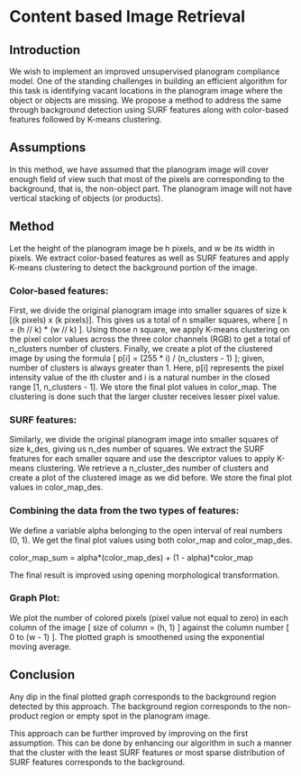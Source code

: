 # Content based Image Retrieval
## Introduction

We wish to implement an improved unsupervised planogram compliance model. 
One of the standing challenges in building an efficient algorithm for this task is identifying vacant locations in the planogram image where the object or objects are missing. We propose a method to address the same through background detection using SURF features along with color-based features followed by K-means clustering.

## Assumptions

In this method, we have assumed that the planogram image will cover enough field of view such that most of the pixels are corresponding to the background, that is, the non-object part.
The planogram image will not have vertical stacking of objects (or products). 

## Method
 
Let the height of the planogram image be h pixels, and w be its width in pixels. We extract color-based features as well as SURF features and apply K-means clustering to detect the background portion of the image.


### Color-based features: 


First, we divide the original planogram image into smaller squares of size k [(k pixels) x (k pixels)]. This gives us a total of n smaller squares, where [ n = (h // k) * (w // k) ]. Using those n square, we apply K-means clustering on the pixel color values across the three color channels (RGB) to get a total of n_clusters number of clusters. Finally, we create a plot of the clustered image by using the formula [ p[i] = (255 * i) / (n_clusters - 1) ]; given, number of clusters is always greater than 1. Here, p[i] represents the pixel intensity value of the ith cluster and i is a natural number in the closed range [1, n_clusters - 1]. We store the final plot values in color_map. The clustering is done such that the larger cluster receives lesser pixel value.  

### SURF features:



Similarly, we divide the original planogram image into smaller squares of size k_des, giving us n_des number of squares. We extract the SURF features for each smaller square and use the descriptor values to apply K-means clustering. We retrieve a n_cluster_des number of clusters and create a plot of the clustered image as we did before. We store the final plot values in color_map_des.

### Combining the data from the two types of features:



We define a variable alpha belonging to the open interval of real numbers (0, 1). We get the final plot values using both color_map and color_map_des.

color_map_sum = alpha*(color_map_des) + (1 - alpha)*color_map

The final result is improved using opening morphological transformation.



### Graph Plot:
We plot the number of colored pixels (pixel value not equal to zero) in each column of the image [ size of column = (h, 1) ] against the column number [ 0 to (w - 1) ]. The plotted graph is smoothened using the exponential moving average.



## Conclusion

Any dip in the final plotted graph corresponds to the background region detected by this approach. The background region corresponds to the non-product region or empty spot in the planogram image.

This approach can be further improved by improving on the first assumption. This can be done by enhancing our algorithm in such a manner that the cluster with the least SURF features or most sparse distribution of SURF features corresponds to the background.



